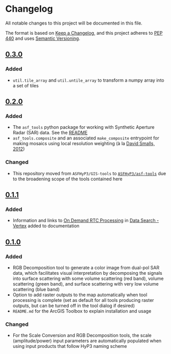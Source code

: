 # Changelog

All notable changes to this project will be documented in this file.

The format is based on [Keep a Changelog](https://keepachangelog.com/en/1.0.0/),
and this project adheres to [PEP 440](https://www.python.org/dev/peps/pep-0440/) 
and uses [Semantic Versioning](https://semver.org/spec/v2.0.0.html).

## [0.3.0](https://github.com/ASFHyP3/asf-tools/compare/v0.2.0...v0.3.0)

### Added
* `util.tile_array` and `util.untile_array` to transform a numpy array into a set of tiles


## [0.2.0](https://github.com/ASFHyP3/asf-tools/compare/v0.1.1...v0.2.0)

### Added
* The `asf_tools` python package for working with Synthetic Aperture Radar (SAR) data. 
  See the [README](asf_tools/README.md)
* `asf_tools.composite` and an associated `make_composite` entrypoint for making
  mosaics using local resolution weighting (à la [David Smalls, 2012](https://doi.org/10.1109/IGARSS.2012.6350465))

### Changed
* This repository moved from `ASFHyP3/GIS-tools` to [`ASFHyP3/asf-tools`](https://github.com/ASFHyP3/asf-tools) 
  due to the broadening scope of the tools contained here

## [0.1.1](https://github.com/ASFHyP3/asf-tools/compare/v0.1.0...v0.1.1)

### Added
* Information and links to [On Demand RTC Processing](https://asfhyp3.github.io/using/vertex/) 
  in [Data Search - Vertex](https://search.asf.alaska.edu/) added to documentation

## [0.1.0](https://github.com/ASFHyP3/asf-tools/compare/v0.0.0...v0.1.0)

### Added
* RGB Decomposition tool to generate a color image from dual-pol SAR data, which 
  facilitates visual interpretation by decomposing the signals into surface 
  scattering with some volume scattering (red band), volume scattering (green band), 
  and surface scattering with very low volume scattering (blue band)
* Option to add raster outputs to the map automatically when tool processing is complete 
  (set as default for all tools producing raster outputs, but can be turned off in the 
  tool dialog if desired)
* `README.md` for the ArcGIS Toolbox to explain installation and usage
  
### Changed
* For the Scale Conversion and RGB Decomposition tools, the scale (amplitude/power) 
  input parameters are automatically populated when using input products that follow HyP3 
  naming scheme
